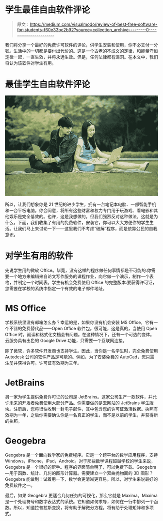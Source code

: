 # 学生最佳自由软件评论

> 原文：<https://medium.com/visualmodo/review-of-best-free-software-for-students-f60e33bc2b92?source=collection_archive---------0----------------------->

我们将分享一个最好的免费许可软件的评论，供学生安装和使用，你不必支付一分钱。生活中的一切都是要付出代价的。这是一个古老的不成文的定律，和能量守恒定律一起，一直生效，并将永远生效。但是，任何法律都有漏洞。在本文中，我们将认为该软件对学生有用。

# 最佳学生自由软件评论

![](img/517db1693494d52ab23c2c619adf3fd9.png)

所以，让我们想象你是 21 世纪的进步学生，拥有一台笔记本电脑、一部智能手机和一台平板电脑。你会同意，将所有这些财富和权力专门用于玩游戏、看电影和其他娱乐是完全低效的。也许，这是我想做的，但我们强烈反对这种做法。这就是为什么，下面，我们收集了有用的免费软件，安装它，你可以大大方便你的学生生活。让我们马上来讨论一下——这里我们不考虑“破解”程序，而是依靠公民的自我意识。

# 对学生有用的软件

先说学生用的微软 Office。毕竟，没有这样的程序做任何事情都是不可能的:你需要一个地方来编辑来自论文写作服务的课程作业，向它做一个演示，制作一个表格，并制定一个时间表。学生有机会免费使用 Office 的完整版本:要获得许可证，您需要在学校的系统中指定一个有效的电子邮件地址。

# MS Office

学校系统里没有邮箱怎么办？幸运的是，如果你没有机会安装 MS Office，它有一个不错的免费替代品——Open Office 软件包。很可能，这是真的，当使用 Open Office 时，阅读和格式化文档会有问题。在这种情况下，还有一个可选的变体。云服务具有出色的 Google Drive 功能，只需要一个互联网连接。

除了微软，许多软件开发商也支持学生。因此，当你是一名学生时，完全免费使用 Autodesk 公司的软件产品是可能的。例如，为了安装免费的 AutoCad，您只需注册并获得许可。许可证有效期为三年。

# JetBrains

另一家为学生提供免费许可证的公司是 JetBrains。这家公司生产一款软件，并允许未来的开发者免费使用大部分产品。你需要做的是去网站的 JetBrains 学生版块。注册后，您将很快收到一封电子邮件，其中包含您的许可证激活数据。执照有效期为一年，之后你需要确认你是一名真正的学生，而不是以前的学生，并获得新的执照。

# Geogebra

Geogebra 是一个面向数学家的免费程序。它是一个跨平台的数学应用程序，支持 Windows，iPhone，iPad，Android。对于那些数学课程超越学校的学生来说，Geogebra 是一个很好的帮手。程序的界面简单明了，可以免费下载。Geogebra —用于函数、统计、几何的图形计算器。需要建立一个双曲抛物面的 3D 图形？Geogebra 能做到！试着用一下，数学会更清晰更容易。所以，对学生来说最好的免费软件之一。

最后，如果 Geogebra 更适合几何任务的可视化，那么它就是 Maxima。Maxima 是一个处理符号和数字表达式的系统。它知道如何求导，如何在一行中排列一个函数。所以，知道拉普拉斯变换，将有助于解微分方程，将有助于处理矩阵和多项式。